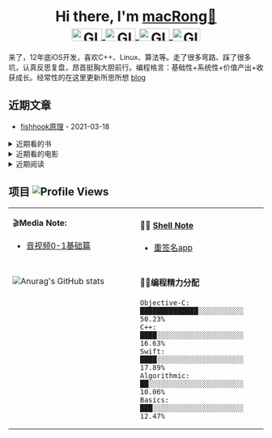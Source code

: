 <h1 align="center">Hi there, I'm <a href="https://www.shengshui.com" target="_blank">macRong👋
<br />
</a>

<a href="https://github.com/macRong/macRong/blob/main/Resource/wechat-gzh.jpg" target="_blank" title="Wechat">
<img align="center" alt="GIF" src="https://img.shields.io/static/v1?label=&message=Wechat&color=brightgreen" width="60" height="25" />
</a>
  
  <a href="https://weibo.com/121071838" target="_blank" title="Weibo">
  <img align="center" alt="GIF" src="https://img.shields.io/static/v1?label=&message=Weibo&color=red" width="60" height="25" />
  </a>


  <a href="https://leetcode-cn.com/u/macrong/" target="_blank" title="Leetcode">
  <img align="center" alt="GIF" src="https://img.shields.io/static/v1?label=&message=Leetcode&color=black" width="60" height="25" />
  </a>
  
   <a href="https://shengshui.com" target="_blank" title="Blog">
  <img align="center" alt="GIF" src="https://img.shields.io/static/v1?label=&message=Blog&color=blue" width="55" height="25" />
  </a>
  


</h1>




 来了，12年底iOS开发，喜欢C++、Linux、算法等。走了很多弯路、踩了很多坑，认真反思复盘，昂首挺胸大胆前行。编程格言：基础性+系统性+价值产出+收获成长。经常性的在这里更新所思所想 [blog](https://shengshui.com)

 



## 近期文章 
* [fishhook原理](http://www.shengshui.com) - 2021-03-18


<details style="cursor: pointer;">
  <summary>近期看的书</summary>

* 《冥想》
* 《沉思录》
* 《围城》

</details>

<details style="cursor: pointer;">
  <summary>近期看的电影</summary>

* 《大明劫》-第2次看 - 2021-03-21 15：30
* 《肖申克的救赎》-第n次看
* 《朱元璋传》- 第2次看
* ... 

</details>



<details style="cursor: pointer;">
  <summary>近期阅读</summary>

[近期阅读，觉得不错的文章在这里](https://github.com/macRong/macRong/wiki/%E6%9C%80%E8%BF%91%E9%98%85%E8%AF%BB(%E6%8E%A8%E8%8D%90))

</details>



</ul>
  </div>
</details>

   </div>
</details>


## 项目 ![Profile Views](https://komarev.com/ghpvc/?username=macRong)

<table width="800px">
<tr>
<td valign="top" width="50%">

 🎬**Media Note:**

* <a href='https://github.com/macRong/media-Note' target='_blank'>音视频0-1基础篇</a> 

</td>
<td valign="top" width="50%">

#### 🤹‍♀️ <a href="https://github.com/macRong/Shell-Note" target="_blank">Shell Note</a>

<!-- blog starts -->
<!-- 
* <a href='https://tw93.github.io/2020-07-17/markdown.html' target='_blank'>Github 居然可以这么玩</a> - 2020-07-17
* <a href='https://tw93.github.io/2020-06-28/zaozaoliao.html' target='_blank'>早早聊微前端专题分享</a> - 2020-06-28
* <a href='https://tw93.github.io/2020-05-27/good-app.html' target='_blank'>我的 2020 🔥软件分享</a> - 2020-05-27
* <a href='https://tw93.github.io/2020-04-21/one.html' target='_blank'>飞猪统一运营工作台的解决方案</a> - 2020-04-21
-->
* <a href='https://github.com/macRong/Shell-Note/blob/master/1000%E4%BE%8B/%E9%87%8D%E7%AD%BE%E5%90%8Dapp/resignApp.sh' target='_blank'>重签名app</a> 

<!-- blog ends -->

</td>
</tr>
<tr>
<td valign="top" width="50%">


#### 
![Anurag's GitHub stats](https://github-readme-stats.vercel.app/api?username=macRong&show_icons=true)




</td>
<td valign="top" width="50%">

#### 🏊‍♂️编程精力分配
<!--START_SECTION:waka-->
```text
Objective-C: ██████████████░░░░░░░░░░░   50.23% 
C++:         ████░░░░░░░░░░░░░░░░░░░░░   16.63% 
Swift:       ████░░░░░░░░░░░░░░░░░░░░░   17.89% 
Algorithmic:  ██░░░░░░░░░░░░░░░░░░░░░░░   10.06% 
Basics:      ███░░░░░░░░░░░░░░░░░░░░░░   12.47% 
```
<!--END_SECTION:waka-->

</td>
  </tr>
  </table>


